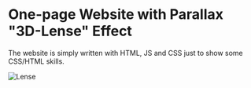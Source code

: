 # **One-page Website with Parallax "3D-Lense" Effect**

The website is simply written with HTML, JS and CSS just to show some CSS/HTML skills. 

![Lense](https://github.com/viccoshe/parallax-effects-one-page/assets/109619263/044c494a-323e-4d3d-8eb6-fd3a1d1a0c0e)
